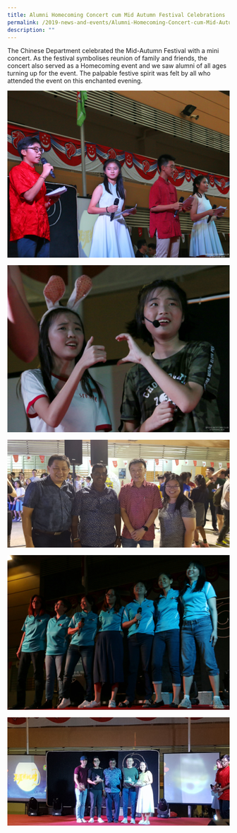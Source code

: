 ```yaml
---
title: Alumni Homecoming Concert cum Mid Autumn Festival Celebrations
permalink: /2019-news-and-events/Alumni-Homecoming-Concert-cum-Mid-Autumn-Festival-Celebrations
description: ""
---
```

The Chinese Department celebrated the Mid-Autumn Festival with a mini concert. As the festival symbolises reunion of family and friends, the concert also served as a Homecoming event and we saw alumni of all ages turning up for the event. The palpable festive spirit was felt by all who attended the event on this enchanted evening.

![](/images/alumni%201-min.jpeg)

![](/images/alumni%202-min.jpeg)

![](/images/alumni%203-min.jpeg)

![](/images/alumni%204-min.jpeg)

![](/images/alumni%205-min.jpeg)